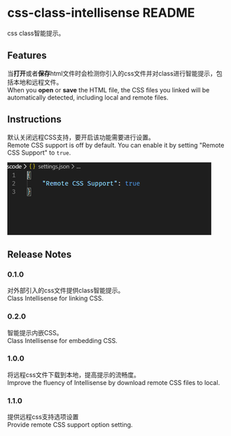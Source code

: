 # css-class-intellisense README

css class智能提示。

## Features

当**打开**或者**保存**html文件时会检测你引入的css文件并对class进行智能提示，包括本地和远程文件。  
When you **open** or **save** the HTML file, the CSS files you linked will be automatically detected, including local and remote files.

## Instructions

默认关闭远程CSS支持，要开启该功能需要进行设置。  
Remote CSS support is off by default. You can enable it by setting "Remote CSS Support" to `true`.

![setting](./resources/readme/setting.png)

## Release Notes

### 0.1.0

对外部引入的css文件提供class智能提示。  
Class Intellisense for linking CSS.

### 0.2.0

智能提示内嵌CSS。  
Class Intellisense for embedding CSS.

### 1.0.0

将远程css文件下载到本地，提高提示的流畅度。  
Improve the fluency of Intellisense by download remote CSS files to local.

### 1.1.0

提供远程css支持选项设置  
Provide remote CSS support option setting.
